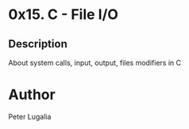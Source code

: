 # 0x15. C  - File I/O
## Description

About system calls, input, output, files modifiers in C

# Author
Peter Lugalia